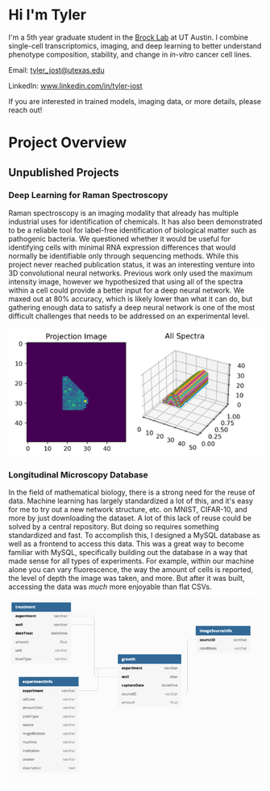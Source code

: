 # Hi I'm Tyler
I'm a 5th year graduate student in the [Brock Lab](https://www.brocklab.com/) at UT Austin. I combine single-cell transcriptomics, imaging, and deep learning to better understand phenotype composition, stability, and change in *in-vitro* cancer cell lines. 

Email: tyler_jost@utexas.edu

LinkedIn: www.linkedin.com/in/tyler-jost

If you are interested in trained models, imaging data, or more details, please reach out!
<!---
TylerJost/TylerJost is a ✨ special ✨ repository because its `README.md` (this file) appears on your GitHub profile.
You can click the Preview link to take a look at your changes.
--->
# Project Overview


## Unpublished Projects
### Deep Learning for Raman Spectroscopy
Raman spectroscopy is an imaging modality that already has multiple industrial uses for identification of chemicals. It has also been demonstrated to be a reliable tool for label-free identification of biological matter such as pathogenic bacteria. We questioned whether it would be useful for identifying cells with minimal RNA expression differences that would normally be identifiable only through sequencing methods. While this project never reached publication status, it was an interesting venture into 3D convolutional neural networks. Previous work only used the maximum intensity image, however we hypothesized that using all of the spectra within a cell could provide a better input for a deep neural network. We maxed out at 80% accuracy, which is likely lower than what it can do, but gathering enough data to satisfy a deep neural network is one of the most difficult challenges that needs to be addressed on an experimental level. 

![Raman spectroscopy representations](/figures/ramanImage.png)

### Longitudinal Microscopy Database
In the field of mathematical biology, there is a strong need for the reuse of data. Machine learning has largely standardized a lot of this, and it's easy for me to try out a new network structure, etc. on MNIST, CIFAR-10, and more by just downloading the dataset. A lot of this lack of reuse could be solved by a central repository. But doing so requires something standardized and fast. To accomplish this, I designed a MySQL database as well as a frontend to access this data. This was a great way to become familiar with MySQL, specifically building out the database in a way that made sense for all types of experiments. For example, within our machine alone you can vary fluorescence, the way the amount of cells is reported, the level of depth the image was taken, and more. But after it was built, accessing the data was *much* more enjoyable than flat CSVs. 

![Entity relationship diagram](/figures/databaseRepresentation.png)
